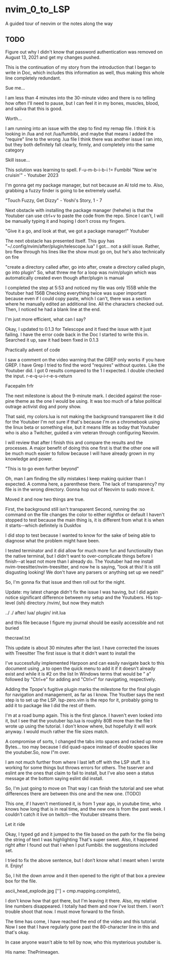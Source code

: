 # nvim_0_to_LSP
A guided tour of neovim
or the notes along the way

## TODO
Figure out why I didn't know that password authentication was removed on August 13, 2021 and get my changes pushed.

This is the continuation of my story from the introduction that I began to write in Doc, which includes this information as well, thus making this whole line completely redundant.

Sue me...

I am less than 4 minutes into the 30-minute video and there is no telling how often I'll need to pause, but I can feel it in my bones, muscles, blood, and saliva that this is good.

Worth...

I am running into an issue with the step to find my remap file. I think it is looking in /lua and not /lua/fumbibi, and maybe that means I added the "require" line to the wrong .lua file
I think there was another issue I ran into, but they both definitely fall clearly, firmly, and completely into the same category

Skill issue...

This solution was learning to spell. F-u-m-b-i-b-i != Fumbibi
"Now we're cruisin'" - Youtuber 2023

I'm gonna get my package manager, but not because an AI told me to. Also, grabbing a fuzzy finder is going to be extremely useful.

"Touch Fuzzy, Get Dizzy" - Yoshi's Story, 1 - 7

Next obstacle with installing the package manager (hehehe) is that the Youtuber can use ctrl+v to paste the code from the repo.
Since I can't, I will be manually typing it and hoping I don't cross my fingers.

"Give it a go, and look at that, we got a package manager!" Youtuber

The next obstacle has presented itself. This guy has "~/.config/nvim/after/plugin/telescope.lua"
I got... not a skill issue. Rather, bro flew through his lines like the show must go on, but he's also technically on fire

"create a directory called after, go into after, create a directory called plugin, go into plugin"
So, what threw me for a loop was nvim/plugin which was automatically created even though after/plugin is manual

I completed the step at 5:53 and noticed my file was only 155B while the Youtuber had 156B
Checking everything twice was super important because even if I could copy paste, which I can't, 
there was a section where he manually edited an additional line. All the characters checked out.
Then, I noticed he had a blank line at the end. 

I'm just more efficient, what can I say?

<insert meme node_module_heaviest_objects_in_the_universe.jpg>

Okay, I updated to 0.1.3 for Telescope and it fixed the issue with it just failing.
I have the error code back in the Doc I started to write this in. Searched it up, saw it had been fixed in 0.1.3

Practically advent of code

I saw a comment on the video warning that the GREP only works if you have GREP. 
I have Grep
I tried to find the word "requires" without quotes. Like the Youtuber did. 
I got 0 results compared to the 1 I expected.
I double checked the input. r-e-q-u-i-r-e-s-return 

Facepalm frfr

The next milestone is about the 9-minute mark. I decided against the rose-pine theme as the one I would be using.
It was too much of a false political outrage activist dog and pony show.

That said, my colors.lua is not making the background transparent like it did for the Youtuber
I'm not sure if that's because I'm on a chromebook using the linux beta or something else, but it means little as today that Youtuber who is also a Twitcher, guided a vim veteran through configuring Neovim.

I will review that after I finish this and compare the results and the processes. 
A major benefit of doing this one first is that the other one will be much much easier to follow because
I will have already grown in my knowledge and power.

"This is to go even further beyond"

Oh, man I am finding the silly mistakes I keep making quicker than I expected. A comma here, a parenthese there.
The lack of transparency? my file is in the wrong directory.
Gonna hop out of Neovim to sudo move it.

Moved it and now two things are true. 

First, the background still isn't transparent
Second, running the :so command on the file changes the color to either nightfox or default I haven't stopped to test
because the main thing is, it is different from what it is when it starts--which definitely is Duskfox

I did stop to test because I wanted to know for the sake of being able to diagnose what the problem might have been. 

I tested terminator and it did allow for much more fun and functionality than the native terminal, but I didn't want to over-complicate things before I finish--at least not more than I already do.
The Youtuber had me install nvim-treesitter/nvim-treesitter, and now he is saying, "look at this! It is still disgusting looking! We don't have any parsers or anything set up we need!"

So, I'm gonna fix that issue and then roll out for the night.

Update: my latest change didn't fix the issue I was having, but I did again notice significant difference between my setup and the Youtubers. His top-level (ish) directory /nvim/, but now they match

../
./
after/
lua/
plugin/ 
init.lua

and this file because I figure my journal should be easily accessible and not buried

thecrawl.txt

This update is about 30 minutes after the last. I have corrected the issues with Treesitter
The first issue is that it didn't want to install the

I've successfully implemented Harpoon and can easily navigate back to this document using _a<C-e> to open
the quick menu to add it if it doesn't already exist and <C-t> while it is #2 on the list
In Windows terms that would be " a" followed by "Ctrl+e" for adding and "Ctrl+t" for navigating, respectively.

Adding the Tpope's fugitive plugin marks the milestone for the final plugin for navigation and management, as far as I know.
The Youtber says the next step is to set up the LSP. lsp-zero.vim is the repo for it, probably going to add it to package
like I did the rest of them.

I'm at a road bump again. This is the first glance. I haven't even looked into it, but I see that the youtuber lsp.lua is
roughly 80B more than the file I wrote up using the tutorial. I don't know where, but hopefully it will work anyway.
I would much rather the file sizes match. 

A compromise of sorts, I changed the tabs into spaces and racked up more Bytes... too may because I did quad-space
instead of double spaces like the youtuber.So, now I"m over. 

I am not much further from where I last left off with the LSP stuff. It is working for some things 
but throws errors for others. The tsserver and eslint are the ones that claim to fail to install, but
I've also seen a status message at the bottom saying eslint did install. 

So, I'm just going to move on
That way I can finish the tutorial and see what differences there are between this one and the new one. (TODO)

This one, if I haven't mentioned it, is from 1 year ago, in youtube time, who knows how long that is in real time, and the new one is from the past week. I couldn't catch it live on twitch--the Youtuber streams there.

Let it ride

Okay, I typed <leader>gd and it jumped to the file based on the path for the file being the string of text I was highlighting
That's super sweet. Also, it happened right after I found out that I when I put Fumbibi. the suggestions included set. 

I tried to fix the above sentence, but I don’t know what I meant when I wrote it. Enjoy!

So, I hit the down arrow and it then opened to the right of that box a preview box for the file. 

ascii_head_explode.jpg
	  ['<C-Space>'] = cmp.mapping.complete(),	

I don't know how that got there, but I'm leaving it there. Also, my relative line numbers disappeared.
I totally had them and now I've lost them. I won't trouble shoot that now. I must move forward to the finish.

The time has come, I have reached the end of the video and this tutorial.
Now I see that I have regularly gone past the 80-character line in this and that's okay. 

In case anyone wasn't able to tell by now, who this mysterious youtuber is.

His name: ThePrimeagen.


